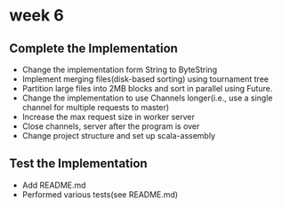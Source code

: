 # week 6

## Complete the Implementation

- Change the implementation form String to ByteString
- Implement merging files(disk-based sorting) using tournament tree
- Partition large files into 2MB blocks and sort in parallel using Future.
- Change the implementation to use Channels longer(i.e., use a single channel for multiple requests to master)
- Increase the max request size in worker server
- Close channels, server after the program is over
- Change project structure and set up scala-assembly

## Test the Implementation

- Add README.md
- Performed various tests(see README.md)